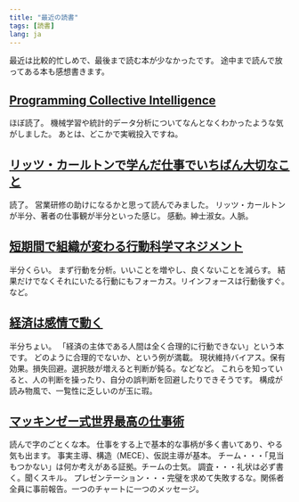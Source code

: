 ```yaml
---
title: "最近の読書"
tags: [読書]
lang: ja
---
```


最近は比較的忙しめで、最後まで読む本が少なかったです。
途中まで読んで放ってある本も感想書きます。

## [Programming Collective Intelligence](http://amazon.co.jp/o/ASIN/0596529325/nanataisan-22)

ほぼ読了。
機械学習や統計的データ分析についてなんとなくわかったような気がしました。
あとは、どこかで実戦投入ですね。

## [リッツ・カールトンで学んだ仕事でいちばん大切なこと](http://amazon.co.jp/o/ASIN/4860630793/nanataisan-22)

読了。
営業研修の助けになるかと思って読んでみました。
リッツ・カールトンが半分、著者の仕事観が半分といった感じ。
感動。紳士淑女。人脈。

## [短期間で組織が変わる行動科学マネジメント](http://amazon.co.jp/o/ASIN/4478300755/nanataisan-22)

半分くらい。
まず行動を分析。いいことを増やし、良くないことを減らす。
結果だけでなくそれにいたる行動にもフォーカス。リインフォースは行動後すぐ。など。

## [経済は感情で動く](http://amazon.co.jp/o/ASIN/4314010479/nanataisan-22)

半分ちょい。
「経済の主体である人間は全く合理的に行動できない」という本です。
どのように合理的でないか、という例が満載。
現状維持バイアス。保有効果。損失回避。選択肢が増えると判断が鈍る。などなど。
これらを知っていると、人の判断を操ったり、自分の誤判断を回避したりできそうです。
構成が読み物風で、一覧性に乏しいのが玉に瑕。

## [マッキンゼー式世界最高の仕事術](http://amazon.co.jp/o/ASIN/4797337389/nanataisan-22)

読んで字のごとくな本。
仕事をする上で基本的な事柄が多く書いてあり、やる気も出ます。
事実主導、構造（MECE）、仮説主導が基本。
チーム・・・「見当もつかない」は何か考えがある証拠。チームの士気。
調査・・・礼状は必ず書く。聞くスキル。
プレゼンテーション・・・完璧を求めて失敗するな。関係者全員に事前報告。一つのチャートに一つのメッセージ。
